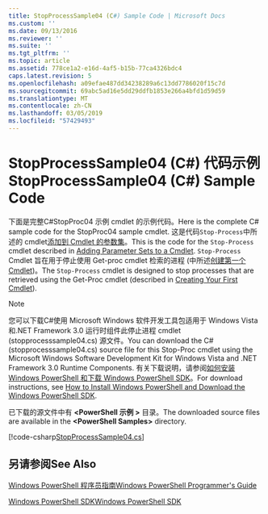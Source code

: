 ```yaml
---
title: StopProcessSample04 (C#) Sample Code | Microsoft Docs
ms.custom: ''
ms.date: 09/13/2016
ms.reviewer: ''
ms.suite: ''
ms.tgt_pltfrm: ''
ms.topic: article
ms.assetid: 778ce1a2-e16d-4af5-b15b-77ca4326bdc4
caps.latest.revision: 5
ms.openlocfilehash: a09efae487dd34238289a6c13dd7786020f15c7d
ms.sourcegitcommit: 69abc5ad16e5dd29ddfb1853e266a4bfd1d59d59
ms.translationtype: MT
ms.contentlocale: zh-CN
ms.lasthandoff: 03/05/2019
ms.locfileid: "57429493"
---
```

# <a name="stopprocesssample04-c-sample-code"></a><span data-ttu-id="94dc7-102">StopProcessSample04 (C#) 代码示例</span><span class="sxs-lookup"><span data-stu-id="94dc7-102">StopProcessSample04 (C#) Sample Code</span></span>

<span data-ttu-id="94dc7-103">下面是完整C#StopProc04 示例 cmdlet 的示例代码。</span><span class="sxs-lookup"><span data-stu-id="94dc7-103">Here is the complete C# sample code for the StopProc04 sample cmdlet.</span></span> <span data-ttu-id="94dc7-104">这是代码`Stop-Process`中所述的 cmdlet[添加到 Cmdlet 的参数集](../cmdlet/adding-parameter-sets-to-a-cmdlet.md)。</span><span class="sxs-lookup"><span data-stu-id="94dc7-104">This is the code for the `Stop-Process` cmdlet described in [Adding Parameter Sets to a Cmdlet](../cmdlet/adding-parameter-sets-to-a-cmdlet.md).</span></span> <span data-ttu-id="94dc7-105">`Stop-Process` Cmdlet 旨在用于停止使用 Get-proc cmdlet 检索的进程 (中所述[创建第一个 Cmdlet](../cmdlet/creating-a-cmdlet-without-parameters.md))。</span><span class="sxs-lookup"><span data-stu-id="94dc7-105">The `Stop-Process` cmdlet is designed to stop processes that are retrieved using the Get-Proc cmdlet (described in [Creating Your First Cmdlet](../cmdlet/creating-a-cmdlet-without-parameters.md)).</span></span>

> [!NOTE]
> <span data-ttu-id="94dc7-106">您可以下载C#使用 Microsoft Windows 软件开发工具包适用于 Windows Vista 和.NET Framework 3.0 运行时组件此停止进程 cmdlet (stopprocesssample04.cs) 源文件。</span><span class="sxs-lookup"><span data-stu-id="94dc7-106">You can download the C# (stopprocesssample04.cs) source file for this Stop-Proc cmdlet using the Microsoft Windows Software Development Kit for Windows Vista and .NET Framework 3.0 Runtime Components.</span></span> <span data-ttu-id="94dc7-107">有关下载说明，请参阅[如何安装 Windows PowerShell 和下载 Windows PowerShell SDK](/powershell/developer/installing-the-windows-powershell-sdk)。</span><span class="sxs-lookup"><span data-stu-id="94dc7-107">For download instructions, see [How to Install Windows PowerShell and Download the Windows PowerShell SDK](/powershell/developer/installing-the-windows-powershell-sdk).</span></span>
>
> <span data-ttu-id="94dc7-108">已下载的源文件中有 **\<PowerShell 示例 >** 目录。</span><span class="sxs-lookup"><span data-stu-id="94dc7-108">The downloaded source files are available in the **\<PowerShell Samples>** directory.</span></span>

[!code-csharp[StopProcessSample04.cs](../../powershell-sdk-samples/SDK-2.0/csharp/StopProcessSample04/StopProcessSample04.cs#L11-L435 "StopProcessSample04.cs")]

## <a name="see-also"></a><span data-ttu-id="94dc7-109">另请参阅</span><span class="sxs-lookup"><span data-stu-id="94dc7-109">See Also</span></span>

[<span data-ttu-id="94dc7-110">Windows PowerShell 程序员指南</span><span class="sxs-lookup"><span data-stu-id="94dc7-110">Windows PowerShell Programmer's Guide</span></span>](./windows-powershell-programmer-s-guide.md)

[<span data-ttu-id="94dc7-111">Windows PowerShell SDK</span><span class="sxs-lookup"><span data-stu-id="94dc7-111">Windows PowerShell SDK</span></span>](../windows-powershell-reference.md)
